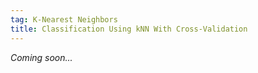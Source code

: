 ```yaml
---
tag: K-Nearest Neighbors
title: Classification Using kNN With Cross-Validation
---
```


*Coming soon...*
